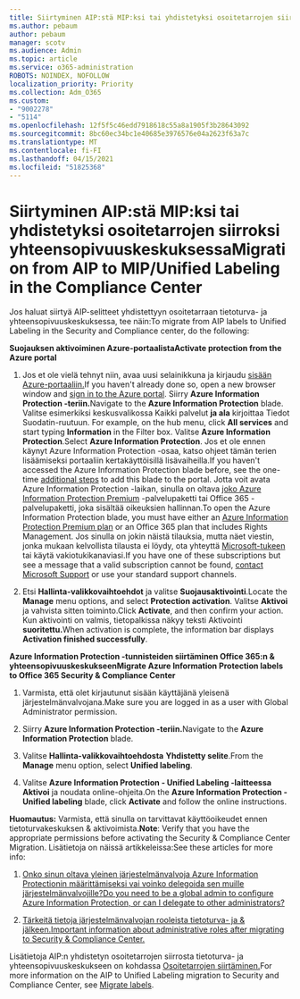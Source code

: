 ```yaml
---
title: Siirtyminen AIP:stä MIP:ksi tai yhdistetyksi osoitetarrojen siirroksi yhteensopivuuskeskuksessa
ms.author: pebaum
author: pebaum
manager: scotv
ms.audience: Admin
ms.topic: article
ms.service: o365-administration
ROBOTS: NOINDEX, NOFOLLOW
localization_priority: Priority
ms.collection: Adm_O365
ms.custom:
- "9002278"
- "5114"
ms.openlocfilehash: 12f5f5c46edd7918618c55a8a1905f3b28643092
ms.sourcegitcommit: 8bc60ec34bc1e40685e3976576e04a2623f63a7c
ms.translationtype: MT
ms.contentlocale: fi-FI
ms.lasthandoff: 04/15/2021
ms.locfileid: "51825368"
---
```

# <a name="migration-from-aip-to-mipunified-labeling-in-the-compliance-center"></a><span data-ttu-id="15109-102">Siirtyminen AIP:stä MIP:ksi tai yhdistetyksi osoitetarrojen siirroksi yhteensopivuuskeskuksessa</span><span class="sxs-lookup"><span data-stu-id="15109-102">Migration from AIP to MIP/Unified Labeling in the Compliance Center</span></span>

<span data-ttu-id="15109-103">Jos haluat siirtyä AIP-selitteet yhdistettyyn osoitetarraan tietoturva- ja yhteensopivuuskeskuksessa, tee näin:</span><span class="sxs-lookup"><span data-stu-id="15109-103">To migrate from AIP labels to Unified Labeling in the Security and Compliance center, do the following:</span></span>

<span data-ttu-id="15109-104">**Suojauksen aktivoiminen Azure-portaalista**</span><span class="sxs-lookup"><span data-stu-id="15109-104">**Activate protection from the Azure portal**</span></span>

1. <span data-ttu-id="15109-105">Jos et ole vielä tehnyt niin, avaa uusi selainikkuna ja kirjaudu [sisään Azure-portaaliin.](https://docs.microsoft.com/azure/information-protection/deploy-use/configure-policy#signing-in-to-the-azure-portal)</span><span class="sxs-lookup"><span data-stu-id="15109-105">If you haven't already done so, open a new browser window and [sign in to the Azure portal](https://docs.microsoft.com/azure/information-protection/deploy-use/configure-policy#signing-in-to-the-azure-portal).</span></span> <span data-ttu-id="15109-106">Siirry **Azure Information Protection -teriin.**</span><span class="sxs-lookup"><span data-stu-id="15109-106">Navigate to the **Azure Information Protection** blade.</span></span> <span data-ttu-id="15109-107">Valitse esimerkiksi keskusvalikossa Kaikki palvelut **ja ala** kirjoittaa Tiedot Suodatin-ruutuun. </span><span class="sxs-lookup"><span data-stu-id="15109-107">For example, on the hub menu, click **All services** and start typing **Information** in the Filter box.</span></span> <span data-ttu-id="15109-108">Valitse **Azure Information Protection**.</span><span class="sxs-lookup"><span data-stu-id="15109-108">Select **Azure Information Protection**.</span></span> <span data-ttu-id="15109-109">Jos et ole ennen käynyt Azure Information Protection -osaa, [](https://docs.microsoft.com/azure/information-protection/deploy-use/configure-policy#to-access-the-azure-information-protection-blade-for-the-first-time) katso ohjeet tämän terien lisäämiseksi portaaliin kertakäyttöisillä lisävaiheilla.</span><span class="sxs-lookup"><span data-stu-id="15109-109">If you haven't accessed the Azure Information Protection blade before, see the one-time [additional steps](https://docs.microsoft.com/azure/information-protection/deploy-use/configure-policy#to-access-the-azure-information-protection-blade-for-the-first-time) to add this blade to the portal.</span></span> <span data-ttu-id="15109-110">Jotta voit avata Azure Information Protection -laikan, sinulla on oltava [joko Azure Information Protection Premium](https://www.microsoft.com/cloud-platform/azure-information-protection-pricing) -palvelupaketti tai Office 365 -palvelupaketti, joka sisältää oikeuksien hallinnan.</span><span class="sxs-lookup"><span data-stu-id="15109-110">To open the Azure Information Protection blade, you must have either an [Azure Information Protection Premium plan](https://www.microsoft.com/cloud-platform/azure-information-protection-pricing) or an Office 365 plan that includes Rights Management.</span></span> <span data-ttu-id="15109-111">Jos sinulla on jokin näistä tilauksia, mutta näet viestin, jonka mukaan kelvollista tilausta ei löydy, ota yhteyttä [Microsoft-tukeen](https://docs.microsoft.com/azure/information-protection/get-started/information-support#to-contact-microsoft-support) tai käytä vakiotukikanaviasi.</span><span class="sxs-lookup"><span data-stu-id="15109-111">If you have one of these subscriptions but see a message that a valid subscription cannot be found, [contact Microsoft Support](https://docs.microsoft.com/azure/information-protection/get-started/information-support#to-contact-microsoft-support) or use your standard support channels.</span></span>

2. <span data-ttu-id="15109-112">Etsi **Hallinta-valikkovaihtoehdot** ja valitse **Suojausaktivointi**.</span><span class="sxs-lookup"><span data-stu-id="15109-112">Locate the **Manage** menu options, and select **Protection activation**.</span></span> <span data-ttu-id="15109-113">Valitse **Aktivoi** ja vahvista sitten toiminto.</span><span class="sxs-lookup"><span data-stu-id="15109-113">Click **Activate**, and then confirm your action.</span></span> <span data-ttu-id="15109-114">Kun aktivointi on valmis, tietopalkissa näkyy teksti Aktivointi **suoritettu.**</span><span class="sxs-lookup"><span data-stu-id="15109-114">When activation is complete, the information bar displays **Activation finished successfully**.</span></span>

<span data-ttu-id="15109-115">**Azure Information Protection -tunnisteiden siirtäminen Office 365:n & yhteensopivuuskeskukseen**</span><span class="sxs-lookup"><span data-stu-id="15109-115">**Migrate Azure Information Protection labels to Office 365 Security & Compliance Center**</span></span>

1. <span data-ttu-id="15109-116">Varmista, että olet kirjautunut sisään käyttäjänä yleisenä järjestelmänvalvojana.</span><span class="sxs-lookup"><span data-stu-id="15109-116">Make sure you are logged in as a user with Global Administrator permission.</span></span>

2. <span data-ttu-id="15109-117">Siirry **Azure Information Protection -teriin.**</span><span class="sxs-lookup"><span data-stu-id="15109-117">Navigate to the **Azure Information Protection** blade.</span></span>

3. <span data-ttu-id="15109-118">Valitse **Hallinta-valikkovaihtoehdosta** **Yhdistetty selite**.</span><span class="sxs-lookup"><span data-stu-id="15109-118">From the **Manage** menu option, select **Unified labeling**.</span></span>

4. <span data-ttu-id="15109-119">Valitse **Azure Information Protection - Unified Labeling -laitteessa** **Aktivoi** ja noudata online-ohjeita.</span><span class="sxs-lookup"><span data-stu-id="15109-119">On the **Azure Information Protection - Unified labeling** blade, click **Activate** and follow the online instructions.</span></span>

<span data-ttu-id="15109-120">**Huomautus:** Varmista, että sinulla on tarvittavat käyttöoikeudet ennen tietoturvakeskuksen & aktivoimista.</span><span class="sxs-lookup"><span data-stu-id="15109-120">**Note**: Verify that you have the appropriate permissions before activating the Security & Compliance Center Migration.</span></span> <span data-ttu-id="15109-121">Lisätietoja on näissä artikkeleissa:</span><span class="sxs-lookup"><span data-stu-id="15109-121">See these articles for more info:</span></span>

1. [<span data-ttu-id="15109-122">Onko sinun oltava yleinen järjestelmänvalvoja Azure Information Protectionin määrittämiseksi vai voinko delegoida sen muille järjestelmänvalvojille?</span><span class="sxs-lookup"><span data-stu-id="15109-122">Do you need to be a global admin to configure Azure Information Protection, or can I delegate to other administrators?</span></span>](https://docs.microsoft.com/azure/information-protection/faqs#do-you-need-to-be-a-global-admin-to-configure-azure-information-protection-or-can-i-delegate-to-other-administrators)

2. [<span data-ttu-id="15109-123">Tärkeitä tietoja järjestelmänvalvojan rooleista tietoturva- ja & jälkeen.</span><span class="sxs-lookup"><span data-stu-id="15109-123">Important information about administrative roles after migrating to Security & Compliance Center.</span></span>](https://docs.microsoft.com/azure/information-protection/configure-policy-migrate-labels#important-information-about-administrative-roles)

<span data-ttu-id="15109-124">Lisätietoja AIP:n yhdistetyn osoitetarrojen siirrosta tietoturva- ja yhteensopivuuskeskukseen on kohdassa [Osoitetarrojen siirtäminen.](https://docs.microsoft.com/azure/information-protection/configure-policy-migrate-labels)</span><span class="sxs-lookup"><span data-stu-id="15109-124">For more information on the AIP to Unified Labeling migration to Security and Compliance Center, see [Migrate labels](https://docs.microsoft.com/azure/information-protection/configure-policy-migrate-labels).</span></span>
